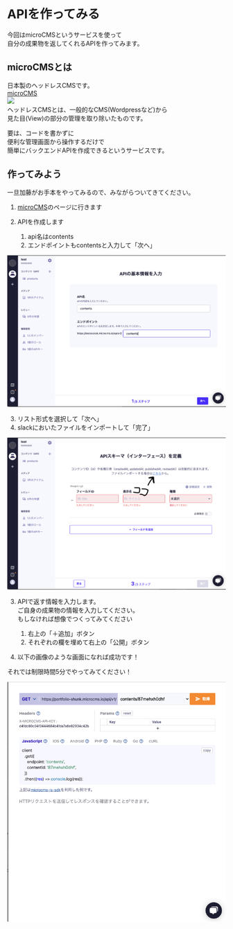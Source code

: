 # APIを作ってみる

今回はmicroCMSというサービスを使って</br>
自分の成果物を返してくれるAPIを作ってみます。

## microCMSとは

日本製のヘッドレスCMSです。\
[microCMS](https://microcms.io)\
![](image/microCMS\_logo.png)\
ヘッドレスCMSとは、一般的なCMS(Wordpressなど)から\
見た目(View)の部分の管理を取り除いたものです。

要は、コードを書かずに\
便利な管理画面から操作するだけで\
簡単にバックエンドAPIを作成できるというサービスです。


## 作ってみよう
一旦加藤がお手本をやってみるので、みながらついてきてください。
1. [microCMS](https://microcms.io)のページに行きます

2. APIを作成します
   1. api名はcontents
   2. エンドポイントもcontentsと入力して「次へ」

![](image/endpoints.png)

   3. リスト形式を選択して「次へ」
   4. slackにおいたファイルをインポートして「完了」

![](image/importJson.png)

3. APIで返す情報を入力します。\
ご自身の成果物の情報を入力してください。\
もしなければ想像でつくってみてください
   1. 右上の「＋追加」ボタン
   2. それぞれの欄を埋めて右上の「公開」ボタン

1. 以下の画像のような画面になれば成功です！

それでは制限時間5分でやってみてください！

![](image/APIgenerated.png)
